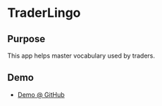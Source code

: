 # TraderLingo

## Purpose

This app helps master vocabulary used by traders.

## Demo

* [Demo @ GitHub](https://erekleroinishvili.github.io/trader-lingo/)
